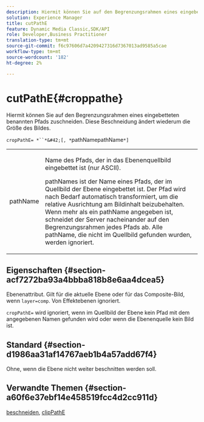 ```yaml
---
description: Hiermit können Sie auf den Begrenzungsrahmen eines eingebetteten benannten Pfads zuschneiden. Diese Beschneidung ändert wiederum die Größe des Bildes.
solution: Experience Manager
title: cutPathE
feature: Dynamic Media Classic,SDK/API
role: Developer,Business Practitioner
translation-type: tm+mt
source-git-commit: f6c97606d7a4209427316d7367013ad9585a5cae
workflow-type: tm+mt
source-wordcount: '182'
ht-degree: 2%

---
```



# cutPathE{#croppathe}

Hiermit können Sie auf den Begrenzungsrahmen eines eingebetteten benannten Pfads zuschneiden. Diese Beschneidung ändert wiederum die Größe des Bildes.

`cropPathE= *``*&#42;[, *`pathNamepathName`*]`

<table id="table_598304852E844456AB3AC9FF1F178B71"> 
 <tbody> 
  <tr> 
   <td colname="col1"> <p><span class="codeph"><span class="varname"> pathName</span></span> </p> </td> 
   <td colname="col2"> <p>Name des Pfads, der in das Ebenenquellbild eingebettet ist (nur ASCII). </p> <p> <span class="codeph"><span class="varname"> </span></span> pathNames ist der Name eines Pfads, der im Quellbild der Ebene eingebettet ist. Der Pfad wird nach Bedarf automatisch transformiert, um die relative Ausrichtung am Bildinhalt beizubehalten. Wenn mehr als ein <span class="codeph"><span class="varname"> pathName</span></span> angegeben ist, schneidet der Server nacheinander auf den Begrenzungsrahmen jedes Pfads ab. Alle <span class="codeph"><span class="varname"> pathName</span></span>, die nicht im Quellbild gefunden wurden, werden ignoriert. </p> </td> 
  </tr> 
 </tbody> 
</table>

## Eigenschaften {#section-acf7272ba93a4bbba818b8e6aa4dcea5}

Ebenenattribut. Gilt für die aktuelle Ebene oder für das Composite-Bild, wenn `layer=comp`. Von Effektebenen ignoriert.

`cropPathE=` wird ignoriert, wenn im Quellbild der Ebene kein Pfad mit dem angegebenen Namen gefunden wird oder wenn die Ebenenquelle kein Bild ist.

## Standard {#section-d1986aa31af14767aeb1b4a57add67f4}

Ohne, wenn die Ebene nicht weiter beschnitten werden soll.

## Verwandte Themen {#section-a60f6e37ebf14e458519fcc4d2cc911d}

[beschneiden](../../../../../is-api/http-ref/image-serving-api-ref/c-http-protocol-reference/c-command-reference/r-crop.md#reference-6fd0f6399966446ab4425ce050572eab),  [clipPathE](../../../../../is-api/http-ref/image-serving-api-ref/c-http-protocol-reference/c-command-reference/r-clippath.md#reference-8139b1b52dc54749b51b109521ddf83d)
